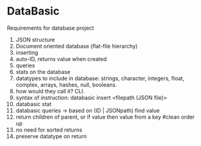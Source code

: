 # DataBasic
Requirements for database project

1. JSON structure
1. Document oriented database (flat-file hierarchy)
1. inserting
1. auto-ID, returns value when created
1. queries
1. stats on the database
1. datatypes to include in database: strings, character, integers, float, complex, arrays, hashes, null, booleans.
1. how would they call it? CLI.
1. syntax of instruction: databasic insert <filepath (JSON file)>
1. databasic stat
1. databasic queries -> based on (ID | JSONpath) find value
1. return children of parent, or if value then value from a key  #clean order up
1. no need for sorted returns
1. preserve datatype on return



